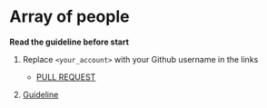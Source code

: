 # Array of people

**Read the guideline before start**

1. Replace `<your_account>` with your Github username in the links
    - [PULL REQUEST](https://github.com/mate-academy/js_alliterated-actors/pull/223)

2. [Guideline](https://github.com/mate-academy/js_task-guideline/blob/master/README.md)
